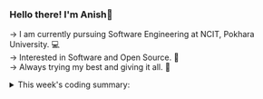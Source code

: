 ### Hello there! I'm Anish👋

-> I am currently pursuing Software Engineering at NCIT, Pokhara University. 💻\
-> Interested in Software and Open Source. 📖\
-> Always trying my best and giving it all. 💪

<details close>
<summary>This week's coding summary:</summary>
<!--START_SECTION:waka-->

```rust
From: 11 May 2024 - To: 18 May 2024

Total Time: 11 hrs 55 mins

JavaScript    6 hrs 12 mins   ▓▓▓▓▓▓▓▓▓▓▓▓▓░░░░░░░░░░░░   51.69 %
PHP           2 hrs 31 mins   ▓▓▓▓▓▒░░░░░░░░░░░░░░░░░░░   21.01 %
HTML          1 hr 23 mins    ▓▓▓░░░░░░░░░░░░░░░░░░░░░░   11.62 %
CSS           1 hr            ▓▓░░░░░░░░░░░░░░░░░░░░░░░   08.40 %
Markdown      23 mins         ▓░░░░░░░░░░░░░░░░░░░░░░░░   03.28 %
Image (svg)   8 mins          ▒░░░░░░░░░░░░░░░░░░░░░░░░   01.17 %
XML           6 mins          ░░░░░░░░░░░░░░░░░░░░░░░░░   00.85 %
Other         5 mins          ░░░░░░░░░░░░░░░░░░░░░░░░░   00.75 %
```

<!--END_SECTION:waka-->
</details>
